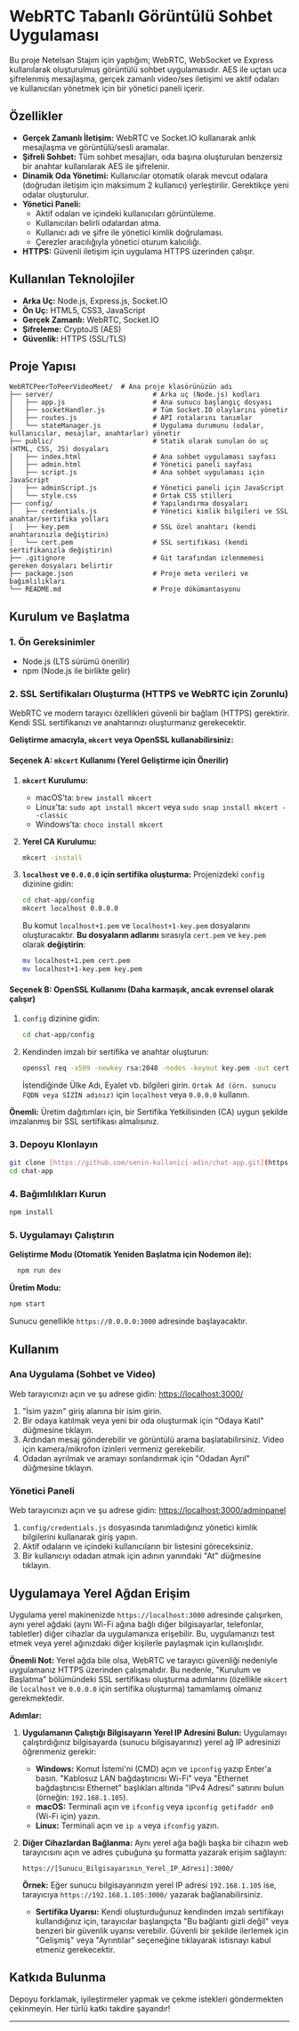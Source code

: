 # WebRTC Tabanlı Görüntülü Sohbet Uygulaması

Bu proje Netelsan Stajım için yaptığım; WebRTC, WebSocket ve Express kullanılarak oluşturulmuş görüntülü sohbet uygulamasıdır. AES ile uçtan uca şifrelenmiş mesajlaşma, gerçek zamanlı video/ses iletişimi ve aktif odaları ve kullanıcıları yönetmek için bir yönetici paneli içerir.

## Özellikler

* **Gerçek Zamanlı İletişim:** WebRTC ve Socket.IO kullanarak anlık mesajlaşma ve görüntülü/sesli aramalar.
* **Şifreli Sohbet:** Tüm sohbet mesajları, oda başına oluşturulan benzersiz bir anahtar kullanılarak AES ile şifrelenir.
* **Dinamik Oda Yönetimi:** Kullanıcılar otomatik olarak mevcut odalara (doğrudan iletişim için maksimum 2 kullanıcı) yerleştirilir. Gerektikçe yeni odalar oluşturulur.
* **Yönetici Paneli:**
    * Aktif odaları ve içindeki kullanıcıları görüntüleme.
    * Kullanıcıları belirli odalardan atma.
    * Kullanıcı adı ve şifre ile yönetici kimlik doğrulaması.
    * Çerezler aracılığıyla yönetici oturum kalıcılığı.
* **HTTPS:** Güvenli iletişim için uygulama HTTPS üzerinden çalışır.

## Kullanılan Teknolojiler

* **Arka Uç:** Node.js, Express.js, Socket.IO
* **Ön Uç:** HTML5, CSS3, JavaScript
* **Gerçek Zamanlı:** WebRTC, Socket.IO
* **Şifreleme:** CryptoJS (AES)
* **Güvenlik:** HTTPS (SSL/TLS)

## Proje Yapısı
```
WebRTCPeerToPeerVideoMeet/  # Ana proje klasörünüzün adı
├── server/                         # Arka uç (Node.js) kodları
│   ├── app.js                      # Ana sunucu başlangıç dosyası
│   ├── socketHandler.js            # Tüm Socket.IO olaylarını yönetir
│   ├── routes.js                   # API rotalarını tanımlar
│   └── stateManager.js             # Uygulama durumunu (odalar, kullanıcılar, mesajlar, anahtarlar) yönetir
├── public/                         # Statik olarak sunulan ön uç (HTML, CSS, JS) dosyaları
│   ├── index.html                  # Ana sohbet uygulaması sayfası
│   ├── admin.html                  # Yönetici paneli sayfası
│   ├── script.js                   # Ana sohbet uygulaması için JavaScript
│   ├── adminScript.js              # Yönetici paneli için JavaScript
│   └── style.css                   # Ortak CSS stilleri
├── config/                         # Yapılandırma dosyaları
│   ├── credentials.js              # Yönetici kimlik bilgileri ve SSL anahtar/sertifika yolları
│   ├── key.pem                     # SSL özel anahtarı (kendi anahtarınızla değiştirin)
│   └── cert.pem                    # SSL sertifikası (kendi sertifikanızla değiştirin)
├── .gitignore                      # Git tarafından izlenmemesi gereken dosyaları belirtir
├── package.json                    # Proje meta verileri ve bağımlılıkları
└── README.md                       # Proje dökümantasyonu
```
## Kurulum ve Başlatma

### 1. Ön Gereksinimler

* Node.js (LTS sürümü önerilir)
* npm (Node.js ile birlikte gelir)

### 2. SSL Sertifikaları Oluşturma (HTTPS ve WebRTC için Zorunlu)

WebRTC ve modern tarayıcı özellikleri güvenli bir bağlam (HTTPS) gerektirir. Kendi SSL sertifikanızı ve anahtarınızı oluşturmanız gerekecektir.

**Geliştirme amacıyla, `mkcert` veya OpenSSL kullanabilirsiniz:**

#### Seçenek A: `mkcert` Kullanımı (Yerel Geliştirme için Önerilir)

1.  **`mkcert` Kurulumu:**
    * macOS'ta: `brew install mkcert`
    * Linux'ta: `sudo apt install mkcert` veya `sudo snap install mkcert --classic`
    * Windows'ta: `choco install mkcert`

2.  **Yerel CA Kurulumu:**
    ```bash
    mkcert -install
    ```

3.  **`localhost` ve `0.0.0.0` için sertifika oluşturma:**
    Projenizdeki `config` dizinine gidin:
    ```bash
    cd chat-app/config
    mkcert localhost 0.0.0.0
    ```
    Bu komut `localhost+1.pem` ve `localhost+1-key.pem` dosyalarını oluşturacaktır.
    **Bu dosyaların adlarını** sırasıyla `cert.pem` ve `key.pem` olarak **değiştirin**:
    ```bash
    mv localhost+1.pem cert.pem
    mv localhost+1-key.pem key.pem
    ```

#### Seçenek B: OpenSSL Kullanımı (Daha karmaşık, ancak evrensel olarak çalışır)

1.  `config` dizinine gidin:
    ```bash
    cd chat-app/config
    ```
2.  Kendinden imzalı bir sertifika ve anahtar oluşturun:
    ```bash
    openssl req -x509 -newkey rsa:2048 -nodes -keyout key.pem -out cert.pem -days 365
    ```
    İstendiğinde Ülke Adı, Eyalet vb. bilgileri girin. `Ortak Ad (örn. sunucu FQDN veya SİZİN adınız)` için `localhost` veya `0.0.0.0` kullanın.

**Önemli:** Üretim dağıtımları için, bir Sertifika Yetkilisinden (CA) uygun şekilde imzalanmış bir SSL sertifikası almalısınız.

### 3. Depoyu Klonlayın

```bash
git clone [https://github.com/senin-kullanici-adin/chat-app.git](https://github.com/senin-kullanici-adin/chat-app.git)
cd chat-app
```

### 4. Bağımlılıkları Kurun

```bash
npm install
```

### 5. Uygulamayı Çalıştırın

 **Geliştirme Modu (Otomatik Yeniden Başlatma için Nodemon ile):**
  ``` bash
    npm run dev
  ```

**Üretim Modu:**
``` bash
npm start
```
Sunucu genellikle `https://0.0.0.0:3000` adresinde başlayacaktır.

## Kullanım

### Ana Uygulama (Sohbet ve Video)

Web tarayıcınızı açın ve şu adrese gidin:
[https://localhost:3000/](https://localhost:3000/)

1.  "İsim yazın" giriş alanına bir isim girin.
2.  Bir odaya katılmak veya yeni bir oda oluşturmak için "Odaya Katıl" düğmesine tıklayın.
3.  Ardından mesaj gönderebilir ve görüntülü arama başlatabilirsiniz. Video için kamera/mikrofon izinleri vermeniz gerekebilir.
4.  Odadan ayrılmak ve aramayı sonlandırmak için "Odadan Ayrıl" düğmesine tıklayın.

### Yönetici Paneli

Web tarayıcınızı açın ve şu adrese gidin:
[https://localhost:3000/adminpanel](https://localhost:3000/adminpanel)

1.  `config/credentials.js` dosyasında tanımladığınız yönetici kimlik bilgilerini kullanarak giriş yapın.
2.  Aktif odaların ve içindeki kullanıcıların bir listesini göreceksiniz.
3.  Bir kullanıcıyı odadan atmak için adının yanındaki "At" düğmesine tıklayın.

## Uygulamaya Yerel Ağdan Erişim

Uygulama yerel makinenizde `https://localhost:3000` adresinde çalışırken, aynı yerel ağdaki (aynı Wi-Fi ağına bağlı diğer bilgisayarlar, telefonlar, tabletler) diğer cihazlar da uygulamanıza erişebilir. Bu, uygulamanızı test etmek veya yerel ağınızdaki diğer kişilerle paylaşmak için kullanışlıdır.

**Önemli Not:** Yerel ağda bile olsa, WebRTC ve tarayıcı güvenliği nedeniyle uygulamanız HTTPS üzerinden çalışmalıdır. Bu nedenle, "Kurulum ve Başlatma" bölümündeki SSL sertifikası oluşturma adımlarını (özellikle `mkcert` ile `localhost` ve `0.0.0.0` için sertifika oluşturma) tamamlamış olmanız gerekmektedir.

**Adımlar:**

1.  **Uygulamanın Çalıştığı Bilgisayarın Yerel IP Adresini Bulun:**
    Uygulamayı çalıştırdığınız bilgisayarda (sunucu bilgisayarınız) yerel ağ IP adresinizi öğrenmeniz gerekir:
    * **Windows:** Komut İstemi'ni (CMD) açın ve `ipconfig` yazıp Enter'a basın. "Kablosuz LAN bağdaştırıcısı Wi-Fi" veya "Ethernet bağdaştırıcısı Ethernet" başlıkları altında "IPv4 Adresi" satırını bulun (örneğin: `192.168.1.105`).
    * **macOS:** Terminali açın ve `ifconfig` veya `ipconfig getifaddr en0` (Wi-Fi için) yazın.
    * **Linux:** Terminali açın ve `ip a` veya `ifconfig` yazın.

2.  **Diğer Cihazlardan Bağlanma:**
    Aynı yerel ağa bağlı başka bir cihazın web tarayıcısını açın ve adres çubuğuna şu formatta yazarak erişim sağlayın:

    `https://[Sunucu_Bilgisayarının_Yerel_IP_Adresi]:3000/`

    **Örnek:** Eğer sunucu bilgisayarınızın yerel IP adresi `192.168.1.105` ise, tarayıcıya `https://192.168.1.105:3000/` yazarak bağlanabilirsiniz.

    * **Sertifika Uyarısı:** Kendi oluşturduğunuz kendinden imzalı sertifikayı kullandığınız için, tarayıcılar başlangıçta "Bu bağlantı gizli değil" veya benzeri bir güvenlik uyarısı verebilir. Güvenli bir şekilde ilerlemek için "Gelişmiş" veya "Ayrıntılar" seçeneğine tıklayarak istisnayı kabul etmeniz gerekecektir.


## Katkıda Bulunma

Depoyu forklamak, iyileştirmeler yapmak ve çekme istekleri göndermekten çekinmeyin. Her türlü katkı takdire şayandır!

---
